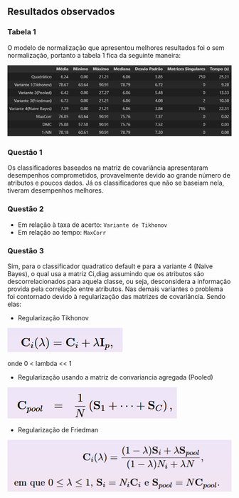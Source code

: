 ## Resultados observados

### Tabela 1

O modelo de normalização que apresentou melhores resultados foi o sem normalização, portanto a tabela 1 fica da seguinte maneira:

![alt text](image-3.png)

### Questão 1

Os classificadores baseados na matriz de covariância apresentaram desempenhos comprometidos, provavelmente devido ao grande número de atributos e poucos dados. Já os classificadores que não se baseiam nela, tiveram desempenhos melhores. 
### Questão 2

- Em relação à taxa de acerto: `Variante de Tikhonov`
- Em relação ao tempo: `MaxCorr`

### Questão 3

Sim, para o classificador quadratico default e para a variante 4 (Naive Bayes), o qual usa a matriz Ci,diag assumindo que os atributos são
descorrelacionados para aquela classe, ou seja, desconsidera
a informação provida pela correlação entre atributos. Nas demais variantes o problema foi contornado devido à regularização das matrizes de covariância. Sendo elas:

- Regularização Tikhonov

![alt text](image.png)

onde 0 < lambda << 1
- Regularização usando a matriz de convariancia agregada (Pooled)

![alt text](image-2.png)

- Regularização de Friedman

![alt text](image-1.png)